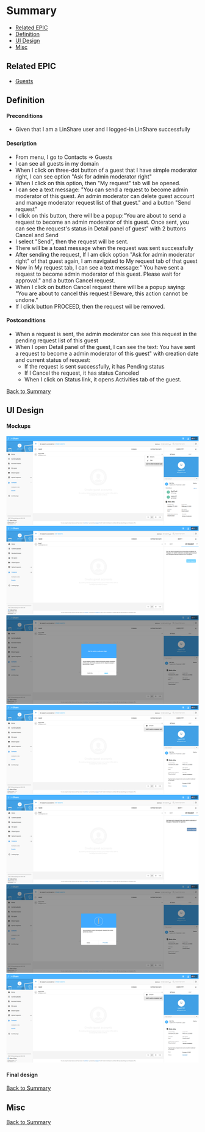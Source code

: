 # Summary

* [Related EPIC](#related-epic)
* [Definition](#definition)
* [UI Design](#ui-design)
* [Misc](#misc)

## Related EPIC

* [Guests](./README.md)

## Definition

#### Preconditions

- Given that I am a LinShare user and I logged-in LinShare successfully

#### Description

- From menu, I go to Contacts => Guests
- I can see all guests in my domain
- When I click on three-dot button of a guest that I have simple moderator right, I can see option "Ask for admin moderator right"
- When I click on this option, then "My request" tab will be opened.
- I can see a text message: "You can send a request to become admin moderator of this guest. An admin moderator can delete guest account and manage moderator request list of that guest." and a button "Send request"
- I click on this button, there will be a popup:"You are about to send a request to become an admin moderator of this guest. Once sent, you can see the request's status in Detail panel of guest" with 2 buttons Cancel and Send
- I select "Send", then the request will be sent.
- There will be a toast message when the request was sent successfully
- After sending the request, If I am click option "Ask for admin moderator right" of that guest again, I am navigated to My request tab of that guest
- Now in My request tab, I can see a text message:" You have sent a request to become admin moderator of this guest. Please wait for approval." and a button Cancel request.
- When I click on button Cancel request there will be a popup saying: "You are about to cancel this request ! Beware, this action cannot be undone."
- If I click button PROCEED, then the request wil be removed.

#### Postconditions

- When a request is sent, the admin moderator can see this request in the pending request list of this guest
- When I open Detail panel of the guest, I can see the text: You have sent a request to become a admin moderator of this guest" with creation date and current status of request:
    - If the request is sent successfully, it has Pending status
    - If I Cancel the request, it has status Canceled
    - When I click on Status link, it opens Activities tab of the guest.


[Back to Summary](#summary)

## UI Design

#### Mockups

![story486](./mockups/487.1.png)
![story486](./mockups/487.2.png)
![story486](./mockups/487.3.png)
![story486](./mockups/487.4.png)
![story486](./mockups/487.5.png)
![story486](./mockups/487.6.png)
![story486](./mockups/487.7.png)

#### Final design

[Back to Summary](#summary)
## Misc

[Back to Summary](#summary)